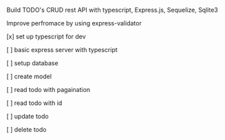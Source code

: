 Build TODO's CRUD rest API with typescript, Express.js, Sequelize, Sqlite3

Improve perfromace by using express-validator

[x] set up typescript for dev

[ ] basic express server with typescript

[ ] setup database

[ ] create model

[ ] read todo with pagaination

[ ] read todo with id

[ ] update todo

[ ] delete todo